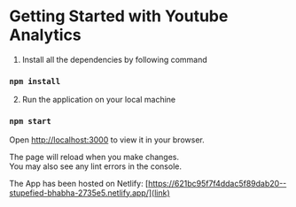 # Getting Started with Youtube Analytics

1. Install all the dependencies by following command

### `npm install`

2. Run the application on your local machine

### `npm start`

Open [http://localhost:3000](http://localhost:3000) to view it in your browser.

The page will reload when you make changes.\
You may also see any lint errors in the console.

The App has been hosted on Netlify: [https://621bc95f7f4ddac5f89dab20--stupefied-bhabha-2735e5.netlify.app/](link)
